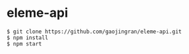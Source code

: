 # eleme-api
```
$ git clone https://github.com/gaojingran/eleme-api.git
$ npm install
$ npm start 
```